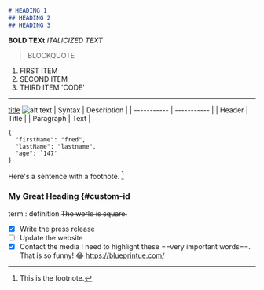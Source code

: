 
```markdown
# HEADING 1
## HEADING 2
## HEADING 3

```

**BOLD TEXt**
*ITALICIZED TEXT*
> BLOCKQUOTE
1. FIRST ITEM
2. SECOND ITEM
3. THIRD ITEM
'CODE'
---
[title](https://www.example.com)
![alt text](image.jpg)
| Syntax | Description |
| ----------- | ----------- |
| Header | Title |
| Paragraph | Text |
```
{
  "firstName": "fred",
  "lastName": "lastname",
  "age": `147'
}
```
Here's a sentence with a footnote. [^1]

[^1]: This is the footnote.
### My Great Heading {#custom-id
term
: definition
~~The world is square.~~
- [x] Write the press release
- [ ] Update the website
- [X] Contact the media
I need to highlight these ==very important words==.
That is so funny! :joy:
https://blueprintue.com/